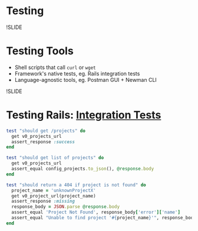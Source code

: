 # Testing

!SLIDE

# Testing Tools

- Shell scripts that call `curl` or `wget`
- Framework's native tests, eg. Rails integration tests
- Language-agnostic tools, eg. Postman GUI + Newman CLI

!SLIDE

# Testing Rails: [Integration Tests](https://guides.rubyonrails.org/testing.html#integration-testing)

```ruby
test "should get /projects" do
  get v0_projects_url
  assert_response :success
end

test "should get list of projects" do
  get v0_projects_url
  assert_equal config_projects.to_json(), @response.body
end

test "should return a 404 if project is not found" do
  project_name = 'unknownProjectX'
  get v0_project_url(project_name)
  assert_response :missing
  response_body = JSON.parse @response.body
  assert_equal 'Project Not Found', response_body['error']['name']
  assert_equal "Unable to find project '#{project_name}'", response_body['error']['message']
end
```
